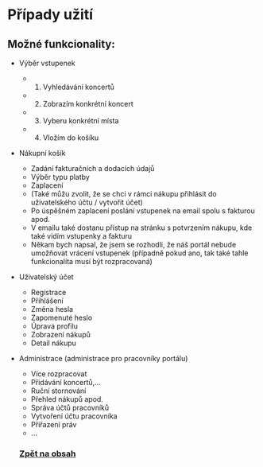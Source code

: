 # Případy užití

## Možné funkcionality:

- Výběr vstupenek
  - 1. Vyhledávání koncertů
  - 2. Zobrazím konkrétní koncert
  - 3. Vyberu konkrétní místa
  - 4. Vložím do košíku

- Nákupní košík
  - Zadání fakturačních a dodacích údajů
  - Výběr typu platby
  - Zaplacení
  - (Také můžu zvolit, že se chci v rámci nákupu přihlásit do uživatelského účtu / vytvořit účet)
  - Po úspěšném zaplacení poslání vstupenek na email spolu s fakturou apod.
  - V emailu také dostanu přístup na stránku s potvrzením nákupu, kde také vidím vstupenky a fakturu
  - Někam bych napsal, že jsem se rozhodli, že náš portál nebude umožňovat vrácení vstupenek (případně pokud ano, tak také tahle funkcionalita musí být rozpracovaná)

- Uživatelský účet
  - Registrace
  - Přihlášení
  - Změna hesla
  - Zapomenuté heslo
  - Úprava profilu
  - Zobrazení nákupů 
  - Detail nákupu

- Administrace (administrace pro pracovníky portálu)
   - Více rozpracovat
   - Přidávání koncertů,...
   - Ruční stornování
   - Přehled nákupů apod.
   - Správa účtů pracovníků
    - Vytvoření účtu pracovníka
    - Přiřazení práv
    - ...

    ### [Zpět na obsah](../../README.md#obsah)
  
